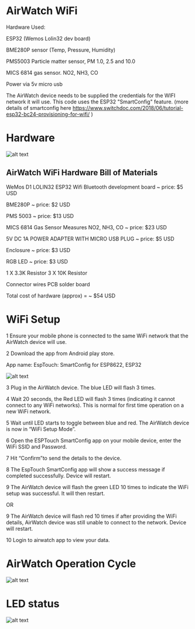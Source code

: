 AirWatch WiFi
==============


Hardware Used:

ESP32 (Wemos Lolin32 dev board)

BME280P sensor (Temp, Pressure, Humidity)

PMS5003 Particle matter sensor, PM 1.0, 2.5 and 10.0

MICS 6814 gas sensor. NO2, NH3, CO

Power via 5v micro usb 

The AirWatch device needs to be supplied the credentials for the WIFI network it will use. 
This code uses the ESP32 "SmartConfig" feature. (more details of smartconfig here https://www.switchdoc.com/2018/06/tutorial-esp32-bc24-provisioning-for-wifi/ )



Hardware
=================

![alt text](https://github.com/rorygleeson/AirWatch/blob/master/Devices/WiFi/WIFI.png)




AirWatch WiFi Hardware Bill of Materials
----------------------------------------

WeMos D1 LOLIN32 ESP32 Wifi Bluetooth development board ~ price: $5 USD

BME280P ~ price: $2 USD


PMS 5003 ~ price: $13 USD

MICS 6814 Gas Sensor Measures NO2, NH3, CO ~ price: $23 USD
 

5V DC 1A POWER ADAPTER WITH MICRO USB PLUG ~ price: $5 USD


Enclosure ~ price: $3 USD

RGB LED ~ price: $3 USD



1 X 3.3K Resistor
3 X  10K Resistor

Connector wires
PCB solder board

Total cost of hardware (approx)  =  ~ $54  USD




WiFi Setup
==========

1 Ensure your mobile phone is connected to the same WiFi network that the AirWatch device will use.

2 Download the app from Android play store. 	

  App name: EspTouch: SmartConfig for ESP8622, ESP32
  


![alt text](https://github.com/rorygleeson/AirWatch/blob/master/Devices/WiFi/esptouchapp.png)




3 Plug in the AirWatch device. The blue LED will flash 3 times. 

4 Wait 20 seconds, the Red LED will flash 3 times (indicating it cannot connect to any WiFi networks). This is normal for first time operation on a new WiFi network. 


5 Wait until LED starts to toggle between blue and red. The AirWatch device is now in “WiFi Setup Mode”.

6 Open the ESPTouch SmartConfig app on your mobile device, enter the WiFi SSID and Password. 

7 Hit “Confirm”to send the details to the device. 

8 The EspTouch SmartConfig app will show a success message if completed successfully. Device will restart. 

9 The AirWatch device will flash the green LED 10 times to indicate the WiFi setup was successful. It will then restart. 

OR

9 The AirWatch device will flash red 10 times if after providing the WiFi details, AirWatch device was still unable to connect to the network. Device will restart.

10 Login to airwatch app to view your data. 




AirWatch Operation Cycle
========================


![alt text](https://github.com/rorygleeson/AirWatch/blob/master/Devices/WiFi/AirWatchOperation.png)








LED status 
==========


![alt text](https://github.com/rorygleeson/AirWatch/blob/master/Devices/WiFi/AirWatchLED.png)





